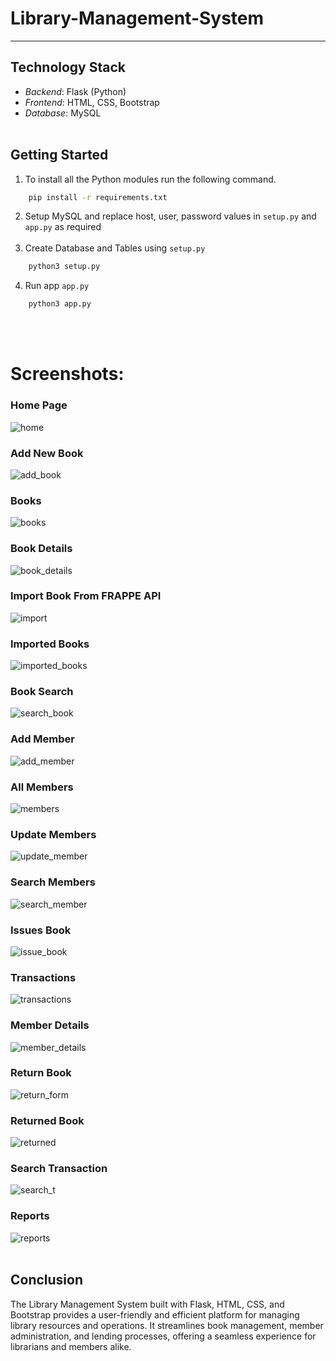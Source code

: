 # Library-Management-System
<hr>


## Technology Stack
- *Backend*: Flask (Python)
- *Frontend*: HTML, CSS, Bootstrap
- *Database*: MySQL<br><br>

## Getting Started
1. To install all the Python modules run the following command.
```bash
    pip install -r requirements.txt
```
2. Setup MySQL and replace host, user, password values in `setup.py` and `app.py` as required </br></br>
3. Create Database and Tables using `setup.py`
```bash
    python3 setup.py
```
4. Run app `app.py`
```bash
    python3 app.py
```
<br><br>

# **Screenshots:**

### Home Page 

![home](https://github.com/khushi8112/LMS/assets/142375893/cd39b46a-2c59-4394-9219-4ffbc5924aac)
### Add New Book
![add_book](https://github.com/khushi8112/LMS/assets/142375893/c6c4a58c-9a50-41c6-83a2-cbb5d89d3f0d)
### Books
![books](https://github.com/khushi8112/LMS/assets/142375893/56a71d68-8baf-4336-aa09-ad2c27df42af)
### Book Details
![book_details](https://github.com/khushi8112/LMS/assets/142375893/796ee185-2bda-42ba-85a2-4e562bafe510)
### Import Book From FRAPPE API
![import](https://github.com/khushi8112/LMS/assets/142375893/da3c9cff-59ea-4ae6-beb0-bc8baa4e5829)
### Imported Books 
![imported_books](https://github.com/khushi8112/LMS/assets/142375893/f839aa92-0e27-45b1-aa71-1a3d0bd86dd5)
### Book Search
![search_book](https://github.com/khushi8112/LMS/assets/142375893/20799799-0377-4a20-bbf4-6d9697f5bd97)
### Add Member
![add_member](https://github.com/khushi8112/LMS/assets/142375893/86cb3a34-7e13-4cf5-81a6-ff7f3e4deb9e)
### All Members
![members](https://github.com/khushi8112/LMS/assets/142375893/b51d154e-7582-407e-a51e-d35046f6a92d)
### Update Members
![update_member](https://github.com/khushi8112/LMS/assets/142375893/54ffd7cd-a019-43e8-9712-cf2de614482d)
### Search Members
![search_member](https://github.com/khushi8112/LMS/assets/142375893/b6c3ac64-e0e8-4d5b-90df-24914da418a5)
### Issues Book
![issue_book](https://github.com/khushi8112/LMS/assets/142375893/b7f1d88f-e081-483f-839d-b3f31e804188)
### Transactions
![transactions](https://github.com/khushi8112/LMS/assets/142375893/57739154-42d4-4567-805c-7af58ebf0129)
### Member Details
![member_details](https://github.com/khushi8112/LMS/assets/142375893/024ffd92-872c-4769-bbe0-bf018316609c)
### Return Book
![return_form](https://github.com/khushi8112/LMS/assets/142375893/936312e6-c02e-4f94-84ab-fc7375566caa)
### Returned Book
![returned](https://github.com/khushi8112/LMS/assets/142375893/7c282c73-743e-49c4-b384-037950403dcf)
### Search Transaction
![search_t](https://github.com/khushi8112/LMS/assets/142375893/5886d220-7264-4703-8673-862e04d47fbc)
### Reports
![reports](https://github.com/khushi8112/LMS/assets/142375893/6ae270a0-dbc1-4fdc-8e26-4410ec4e10a4)
<br><br>





## Conclusion
The Library Management System built with Flask, HTML, CSS, and Bootstrap provides a user-friendly and efficient platform for managing library resources and operations. It streamlines book management, member administration, and lending processes, offering a seamless experience for librarians and members alike.
